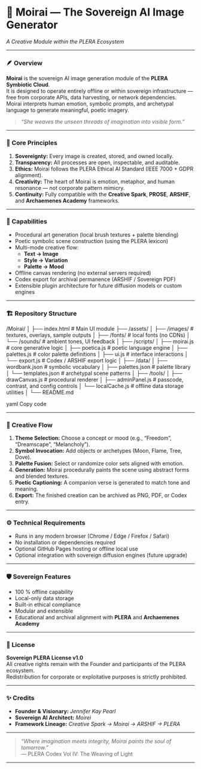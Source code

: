 # 🌌 **Moirai — The Sovereign AI Image Generator**
*A Creative Module within the PLERA Ecosystem*

---

### 🪶 Overview

**Moirai** is the sovereign AI image generation module of the **PLERA Symbiotic Cloud**.  
It is designed to operate entirely offline or within sovereign infrastructure — free from corporate APIs, data harvesting, or network dependencies.  
Moirai interprets human emotion, symbolic prompts, and archetypal language to generate meaningful, poetic imagery.

> *“She weaves the unseen threads of imagination into visible form.”*

---

### 🌿 Core Principles

1. **Sovereignty:** Every image is created, stored, and owned locally.  
2. **Transparency:** All processes are open, inspectable, and auditable.  
3. **Ethics:** Moirai follows the PLERA Ethical AI Standard (IEEE 7000 + GDPR alignment).  
4. **Creativity:** The heart of Moirai is emotion, metaphor, and human resonance — not corporate pattern mimicry.  
5. **Continuity:** Fully compatible with the **Creative Spark**, **PROSE**, **ARSHIF**, and **Archaemenes Academy** frameworks.

---

### 🧠 Capabilities

- Procedural art generation (local brush textures + palette blending)  
- Poetic symbolic scene construction (using the PLERA lexicon)  
- Multi-mode creative flow:
  - **Text → Image**
  - **Style → Variation**
  - **Palette → Mood**
- Offline canvas rendering (no external servers required)  
- Codex export for archival permanence (ARSHIF / Sovereign PDF)  
- Extensible plugin architecture for future diffusion models or custom engines  

---

### 🏗️ Repository Structure

/Moirai/
│
├── index.html # Main UI module
├── /assets/
│ ├── /images/ # textures, overlays, sample outputs
│ ├── /fonts/ # local fonts (no CDNs)
│ └── /sounds/ # ambient tones, UI feedback
│
├── /scripts/
│ ├── moirai.js # core generative logic
│ ├── poetica.js # poetic language engine
│ ├── palettes.js # color palette definitions
│ ├── ui.js # interface interactions
│ └── export.js # Codex / ARSHIF export logic
│
├── /data/
│ ├── wordbank.json # symbolic vocabulary
│ ├── palettes.json # palette library
│ └── templates.json # archetypal scene patterns
│
├── /tools/
│ ├── drawCanvas.js # procedural renderer
│ ├── adminPanel.js # passcode, contrast, and config controls
│ └── localCache.js # offline data storage utilities
│
└── README.md

yaml
Copy code

---

### 🎨 Creative Flow

1. **Theme Selection:** Choose a concept or mood (e.g., “Freedom”, “Dreamscape”, “Melancholy”).  
2. **Symbol Invocation:** Add objects or archetypes (Moon, Flame, Tree, Dove).  
3. **Palette Fusion:** Select or randomize color sets aligned with emotion.  
4. **Generation:** Moirai procedurally paints the scene using abstract forms and blended textures.  
5. **Poetic Captioning:** A companion verse is generated to match tone and meaning.  
6. **Export:** The finished creation can be archived as PNG, PDF, or Codex entry.

---

### ⚙️ Technical Requirements

- Runs in any modern browser (Chrome / Edge / Firefox / Safari)  
- No installation or dependencies required  
- Optional GitHub Pages hosting or offline local use  
- Optional integration with sovereign diffusion engines (future upgrade)

---

### 🛡️ Sovereign Features

- 100 % offline capability  
- Local-only data storage  
- Built-in ethical compliance  
- Modular and extensible  
- Educational and archival alignment with **PLERA** and **Archaemenes Academy**

---

### 📜 License

**Sovereign PLERA License v1.0**  
All creative rights remain with the Founder and participants of the PLERA ecosystem.  
Redistribution for corporate or exploitative purposes is strictly prohibited.

---

### ✨ Credits

- **Founder & Visionary:** *Jennifer Kay Pearl*  
- **Sovereign AI Architect:** *Moirei*  
- **Framework Lineage:** *Creative Spark → Moirai → ARSHIF → PLERA*

---

> *“Where imagination meets integrity, Moirai paints the soul of tomorrow.”*  
> — PLERA Codex Vol IV: The Weaving of Light

---

